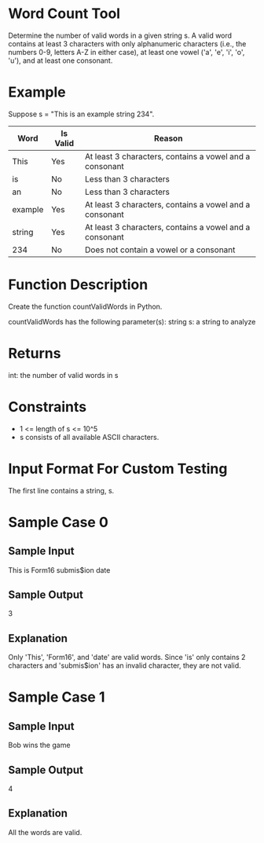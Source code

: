 # Word Count Tool

Determine the number of valid words in a given string s. A valid word contains at least 3 characters with only alphanumeric characters (i.e., the numbers 0-9, letters A-Z in either case), at least one vowel ('a', 'e', 'i', 'o', 'u'), and at least one consonant.

# Example

Suppose s = "This is an example string 234".

| Word    | Is Valid | Reason                                                  |
| ------- | -------- | ------------------------------------------------------- |
| This    | Yes      | At least 3 characters, contains a vowel and a consonant |
| is      | No       | Less than 3 characters                                  |
| an      | No       | Less than 3 characters                                  |
| example | Yes      | At least 3 characters, contains a vowel and a consonant |
| string  | Yes      | At least 3 characters, contains a vowel and a consonant |
| 234     | No       | Does not contain a vowel or a consonant                 |

# Function Description

Create the function countValidWords in Python.

countValidWords has the following parameter(s):
  string s: a string to analyze

# Returns

  int: the number of valid words in s

# Constraints

- 1 <= length of s <= 10^5
- s consists of all available ASCII characters.

# Input Format For Custom Testing

The first line contains a string, s.

# Sample Case 0

## Sample Input

This is Form16 submis$ion date

## Sample Output

3

## Explanation

Only 'This', 'Form16', and 'date' are valid words. Since 'is' only
contains 2 characters and 'submis$ion' has an invalid character, they
are not valid.

# Sample Case 1

## Sample Input

Bob wins the game

## Sample Output

4

## Explanation

All the words are valid.
